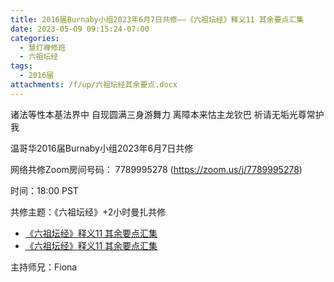 ```yaml
---
title: 2016届Burnaby小组2023年6月7日共修——《六祖坛经》释义11 其余要点汇集
date: 2023-05-09 09:15:24-07:00
categories:
  - 慧灯禅修班
  - 六祖坛经
tags:
  - 2016届
attachments: /f/up/六祖坛经其余要点.docx
---
```

诸法等性本基法界中 自现圆满三身游舞力 离障本来怙主龙钦巴 祈请无垢光尊常护我

温哥华2016届Burnaby小组2023年6月7日共修

网络共修Zoom房间号码： 7789995278 (<https://zoom.us/j/7789995278>)

时间：18:00 PST

共修主题：《六祖坛经》+2小时曼扎共修

* [《六祖坛经》释义11 其余要点汇集](https://fohuifayu.com/index.php/huideng-jiangtang/jingdian-jiedu/liuzu-tanjing/4197-l19034)
* [《六祖坛经》释义11 其余要点汇集](/f/up/六祖坛经其余要点.docx)


主持师兄：Fiona
